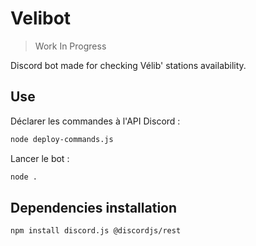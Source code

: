 # Velibot
 
>Work In Progress

Discord bot made for checking Vélib' stations availability.

## Use

Déclarer les commandes à l'API Discord :
```bash
node deploy-commands.js
```

Lancer le bot :
```bash
node .
```

## Dependencies installation

```bash
npm install discord.js @discordjs/rest
```